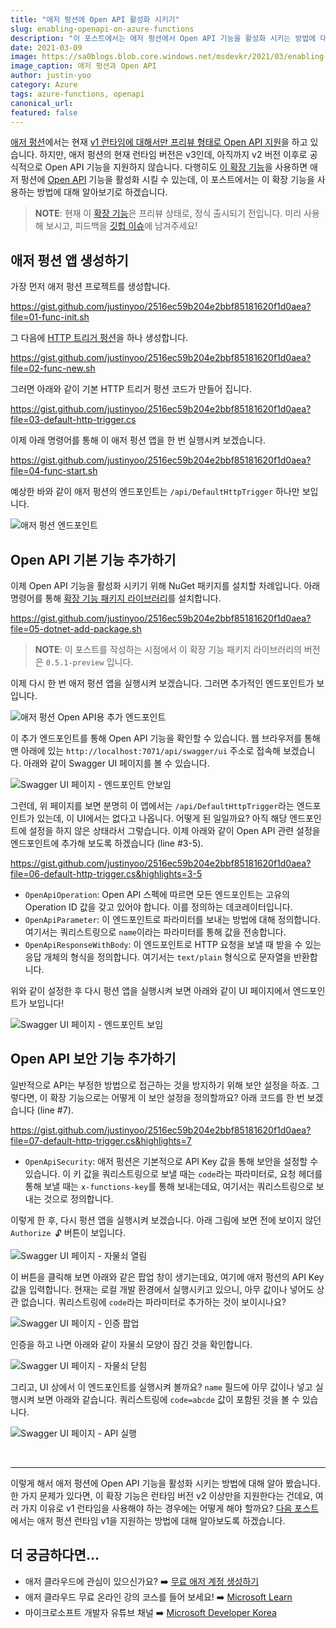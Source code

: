 ```yaml
---
title: "애저 펑션에 Open API 활성화 시키기"
slug: enabling-openapi-on-azure-functions
description: "이 포스트에서는 애저 펑션에서 Open API 기능을 활성화 시키는 방법에 대해 알아 봅니다."
date: 2021-03-09
image: https://sa0blogs.blob.core.windows.net/msdevkr/2021/03/enabling-openapi-on-azure-functions-00.png
image_caption: 애저 펑션과 Open API
author: justin-yoo
category: Azure
tags: azure-functions, openapi
canonical_url:
featured: false
---
```


[애저 펑션][az fncapp]에서는 현재 [v1 런타임에 대해서만 프리뷰 형태로 Open API 지원][az fncapp v1 openapi]을 하고 있습니다. 하지만, 애저 펑션의 현재 런타임 버전은 v3인데, 아직까지 v2 버전 이후로 공식적으로 Open API 기능을 지원하지 않습니다. 다행히도 [이 확장 기능][gh openapi]을 사용하면 애저 펑션에 [Open API][openapi] 기능을 활성화 시킬 수 있는데, 이 포스트에서는 이 확장 기능을 사용하는 방법에 대해 알아보기로 하겠습니다.

> **NOTE**: 현재 이 [확장 기능][gh openapi]은 프리뷰 상태로, 정식 출시되기 전입니다. 미리 사용해 보시고, 피드백을 [깃헙 이슈][gh openapi issues]에 남겨주세요!


## 애저 펑션 앱 생성하기 ##

가장 먼저 애저 펑션 프로젝트를 생성합니다.

https://gist.github.com/justinyoo/2516ec59b204e2bbf85181620f1d0aea?file=01-func-init.sh

그 다음에 [HTTP 트리거 펑션][az fncapp trigger http]을 하나 생성합니다.

https://gist.github.com/justinyoo/2516ec59b204e2bbf85181620f1d0aea?file=02-func-new.sh

그러면 아래와 같이 기본 HTTP 트리거 펑션 코드가 만들어 집니다.

https://gist.github.com/justinyoo/2516ec59b204e2bbf85181620f1d0aea?file=03-default-http-trigger.cs

이제 아래 명령어를 통해 이 애저 펑션 앱을 한 번 실행시켜 보겠습니다.

https://gist.github.com/justinyoo/2516ec59b204e2bbf85181620f1d0aea?file=04-func-start.sh

예상한 바와 같이 애저 펑션의 엔드포인트는 `/api/DefaultHttpTrigger` 하나만 보입니다.

![애저 펑션 엔드포인트][image-01]


## Open API 기본 기능 추가하기 ##

이제 Open API 기능을 활성화 시키기 위해 NuGet 패키지를 설치할 차례입니다. 아래 명령어를 통해 [확장 기능 패키지 라이브러리][nuget openapi]를 설치합니다.

https://gist.github.com/justinyoo/2516ec59b204e2bbf85181620f1d0aea?file=05-dotnet-add-package.sh

> **NOTE**: 이 포스트를 작성하는 시점에서 이 확장 기능 패키지 라이브러리의 버전은 `0.5.1-preview` 입니다.

이제 다시 한 번 애저 펑션 앱을 실행시켜 보겠습니다. 그러면 추가적인 엔드포인트가 보입니다.

![애저 펑션 Open API용 추가 엔드포인트][image-02]

이 추가 엔드포인트를 통해 Open API 기능을 확인할 수 있습니다. 웹 브라우저를 통해 맨 아래에 있는 `http://localhost:7071/api/swagger/ui` 주소로 접속해 보겠습니다. 아래와 같이 Swagger UI 페이지를 볼 수 있습니다.

![Swagger UI 페이지 - 엔드포인트 안보임][image-03]

그런데, 위 페이지를 보면 분명히 이 앱에서는 `/api/DefaultHttpTrigger`라는 엔드포인트가 있는데, 이 UI에서는 없다고 나옵니다. 어떻게 된 일일까요? 아직 해당 엔드포인트에 설정을 하지 않은 상태라서 그렇습니다. 이제 아래와 같이 Open API 관련 설정을 엔드포인트에 추가해 보도록 하겠습니다 (line #3-5).

https://gist.github.com/justinyoo/2516ec59b204e2bbf85181620f1d0aea?file=06-default-http-trigger.cs&highlights=3-5

* `OpenApiOperation`: Open API 스펙에 따르면 모든 엔드포인트는 고유의 Operation ID 값을 갖고 있어야 합니다. 이를 정의하는 데코레이터입니다.
* `OpenApiParameter`: 이 엔드포인트로 파라미터를 보내는 방법에 대해 정의합니다. 여기서는 쿼리스트링으로 `name`이라는 파라미터를 통해 값을 전송합니다.
* `OpenApiResponseWithBody`: 이 엔드포인트로 HTTP 요청을 보낼 때 받을 수 있는 응답 개체의 형식을 정의합니다. 여기서는 `text/plain` 형식으로 문자열을 반환합니다.

위와 같이 설정한 후 다시 펑션 앱을 실행시켜 보면 아래와 같이 UI 페이지에서 엔드포인트가 보입니다!

![Swagger UI 페이지 - 엔드포인트 보임][image-04]


## Open API 보안 기능 추가하기 ##

일반적으로 API는 부정한 방법으로 접근하는 것을 방지하기 위해 보안 설정을 하죠. 그렇다면, 이 확장 기능으로는 어떻게 이 보안 설정을 정의할까요? 아래 코드를 한 번 보겠습니다 (line #7).

https://gist.github.com/justinyoo/2516ec59b204e2bbf85181620f1d0aea?file=07-default-http-trigger.cs&highlights=7

* `OpenApiSecurity`: 애저 펑션은 기본적으로 API Key 값을 통해 보안을 설정할 수 있습니다. 이 키 값을 쿼리스트링으로 보낼 때는 `code`라는 파라미터로, 요청 헤더를 통해 보낼 때는 `x-functions-key`를 통해 보내는데요, 여기서는 쿼리스트링으로 보내는 것으로 정의합니다.

이렇게 한 후, 다시 펑션 앱을 실행시켜 보겠습니다. 아래 그림에 보면 전에 보이지 않던 `Authorize 🔓` 버튼이 보입니다.

![Swagger UI 페이지 - 자물쇠 열림][image-05]

이 버튼을 클릭해 보면 아래와 같은 팝업 창이 생기는데요, 여기에 애저 펑션의 API Key 값을 입력합니다. 현재는 로컬 개발 환경에서 실행시키고 있으니, 아무 값이나 넣어도 상관 없습니다. 쿼리스트링에 `code`라는 파라미터로 추가하는 것이 보이시나요?

![Swagger UI 페이지 - 인증 팝업][image-06]

인증을 하고 나면 아래와 같이 자물쇠 모양이 잠긴 것을 확인합니다.

![Swagger UI 페이지 - 자물쇠 닫힘][image-07]

그리고, UI 상에서 이 엔드포인트를 실행시켜 볼까요? `name` 필드에 아무 값이나 넣고 실행시켜 보면 아래와 같습니다. 쿼리스트링에 `code=abcde` 값이 포함된 것을 볼 수 있습니다.

![Swagger UI 페이지 - API 실행][image-08]

<br />

---

이렇게 해서 애저 펑션에 Open API 기능을 활성화 시키는 방법에 대해 알아 봤습니다. 한 가지 문제가 있다면, 이 확장 기능은 런타임 버전 v2 이상만을 지원한다는 건데요, 여러 가지 이유로 v1 런타임을 사용해야 하는 경우에는 어떻게 해야 할까요? [다음 포스트][post next]에서는 애저 펑션 런타임 v1을 지원하는 방법에 대해 알아보도록 하겠습니다.


## 더 궁금하다면... ##

* 애저 클라우드에 관심이 있으신가요? ➡️ [무료 애저 계정 생성하기][az account free]
* 애저 클라우드 무료 온라인 강의 코스를 들어 보세요! ➡️ [Microsoft Learn][ms learn]
* 마이크로소프트 개발자 유튜브 채널 ➡️ [Microsoft Developer Korea][yt msdevkr]


[image-01]: https://sa0blogs.blob.core.windows.net/msdevkr/2021/03/enabling-openapi-on-azure-functions-01.png
[image-02]: https://sa0blogs.blob.core.windows.net/msdevkr/2021/03/enabling-openapi-on-azure-functions-02.png
[image-03]: https://sa0blogs.blob.core.windows.net/msdevkr/2021/03/enabling-openapi-on-azure-functions-03.png
[image-04]: https://sa0blogs.blob.core.windows.net/msdevkr/2021/03/enabling-openapi-on-azure-functions-04.png
[image-05]: https://sa0blogs.blob.core.windows.net/msdevkr/2021/03/enabling-openapi-on-azure-functions-05.png
[image-06]: https://sa0blogs.blob.core.windows.net/msdevkr/2021/03/enabling-openapi-on-azure-functions-06.png
[image-07]: https://sa0blogs.blob.core.windows.net/msdevkr/2021/03/enabling-openapi-on-azure-functions-07.png
[image-08]: https://sa0blogs.blob.core.windows.net/msdevkr/2021/03/enabling-openapi-on-azure-functions-08.png

[az account free]: https://azure.microsoft.com/ko-kr/free/?WT.mc_id=dotnet-19697-juyoo&ocid=AID3027813
[ms learn]: https://docs.microsoft.com/ko-kr/learn/?WT.mc_id=dotnet-19697-juyoo&ocid=AID3027813
[yt msdevkr]: https://www.youtube.com/channel/UCdgR-b2t7Byu_UGrHnu-T0g

[post next]: /developerkorea/posts/2021/03/16/openapi-extension-to-support-azure-functions-v1/

[gh openapi]: https://github.com/Azure/azure-functions-openapi-extension
[gh openapi issues]: https://github.com/Azure/azure-functions-openapi-extension/issues

[nuget openapi]: https://www.nuget.org/packages/Microsoft.Azure.WebJobs.Extensions.OpenApi/

[az fncapp]: https://docs.microsoft.com/ko-kr/azure/azure-functions/functions-overview?WT.mc_id=dotnet-19697-juyoo&ocid=AID3027813
[az fncapp v1 openapi]: https://docs.microsoft.com/ko-kr/azure/azure-functions/functions-openapi-definition?WT.mc_id=dotnet-19697-juyoo&ocid=AID3027813
[az fncapp trigger http]: https://docs.microsoft.com/ko-kr/azure/azure-functions/functions-bindings-http-webhook-trigger?tabs=csharp&WT.mc_id=dotnet-19697-juyoo&ocid=AID3027813

[openapi]: https://www.openapis.org/
